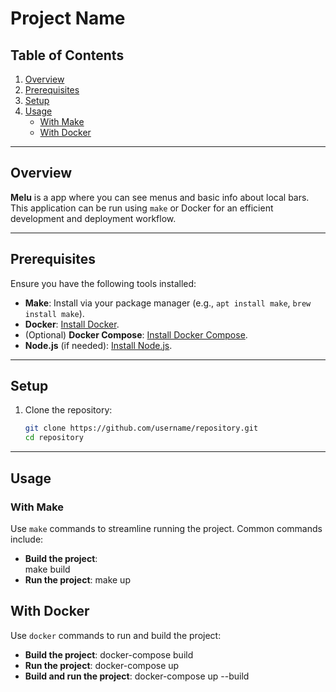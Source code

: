 # Project Name

## Table of Contents

1. [Overview](#overview)  
2. [Prerequisites](#prerequisites)  
3. [Setup](#setup)  
4. [Usage](#usage)  
   - [With Make](#with-make)  
   - [With Docker](#with-docker)  

---

## Overview

**Melu** is a app where you can see menus and basic info about local bars. This application can be run using `make` or Docker for an efficient development and deployment workflow.

---

## Prerequisites

Ensure you have the following tools installed:

- **Make**: Install via your package manager (e.g., `apt install make`, `brew install make`).  
- **Docker**: [Install Docker](https://docs.docker.com/get-docker/).  
- (Optional) **Docker Compose**: [Install Docker Compose](https://docs.docker.com/compose/install/).  
- **Node.js** (if needed): [Install Node.js](https://nodejs.org/).  

---

## Setup

1. Clone the repository:  
    ```bash
    git clone https://github.com/username/repository.git
    cd repository

---

## Usage

### With Make

Use `make` commands to streamline running the project. Common commands include:

- **Build the project**:  
    make build
- **Run the project**:
    make up

## With Docker

Use `docker` commands to run and build the project:

- **Build the project**:
    docker-compose build
- **Run the project**:
    docker-compose up
- **Build and run the project**:
    docker-compose up --build
